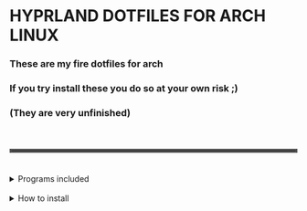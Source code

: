 # **HYPRLAND DOTFILES FOR ARCH LINUX**

### These are my fire dotfiles for arch
### If you try install these you do so at your own risk ;)
### (They are very unfinished)
<br>
<hr style="border: 3px solid #555; margin: 20px 0;">
<br>

<details>
<summary>Programs included</summary>
<br>
Work in progress, will add later
</details>

<br>

<details>
<summary>How to install</summary>
<br>
Will add guide later trust
</details>

